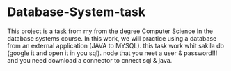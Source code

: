 # Database-System-task
This project is a task from my from the degree Computer Science In the database systems course. In this work, we will practice using a database from an external application (JAVA to MYSQL).
this task work whit sakila db (google it and open it in you sql).
node that you neet a user & password!!!
and you need download a connector to cnnect sql & java.
